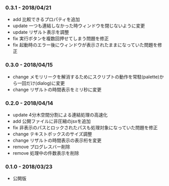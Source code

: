 ### 0.3.1 - 2018/04/21
- add    比較できるプロパティを追加
- update 一つも連結しなかった時ウィンドウを閉じないように変更
- update リザルト表示を調整
- fix    実行ボタンを複数回押せてしまう問題を修正
- fix    起動時のエラー後にウィンドウが表示されたままになっていた問題を修正

### 0.3.0 - 2018/04/15
- change メモリリークを解消するためにスクリプトの動作を常駐(palette)から一回だけ(dialog)に変更
- change リザルトの時間表示をミリ秒に変更

### 0.2.0 - 2018/04/14
- update 4分木空間分割による連結処理の高速化
- add    公開ファイルに非圧縮のjsxを追加
- fix    非表示のパスとロックされたパスも処理対象になっていた問題を修正
- change テキストボックスのサイズ調整
- change リザルトの時間表示の表示桁を変更
- remove プログレスバー削除
- remove 処理中の件数表示を削除

### 0.1.0 - 2018/03/23
- 公開版
